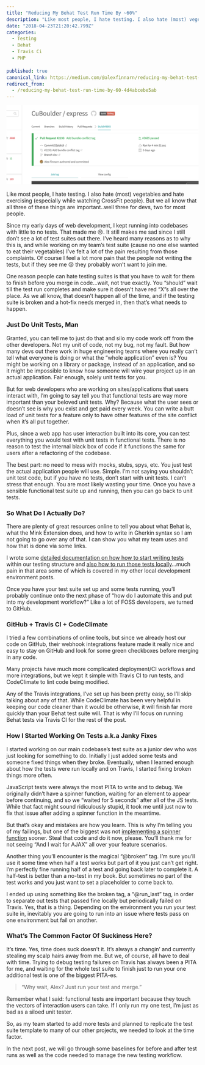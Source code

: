 ```yaml
---
title: "Reducing My Behat Test Run Time By ~60%"
description: "Like most people, I hate testing. I also hate (most) vegetables and hate exercising (especially while watching CrossFit people). But we all know that all three of these things are important..well…"
date: "2018-04-23T21:20:42.799Z"
categories: 
  - Testing
  - Behat
  - Travis Ci
  - PHP

published: true
canonical_link: https://medium.com/@alexfinnarn/reducing-my-behat-test-run-time-by-60-4d4abcebe5ab
redirect_from:
  - /reducing-my-behat-test-run-time-by-60-4d4abcebe5ab
---
```


![](./asset-1.png)

Like most people, I hate testing. I also hate (most) vegetables and hate exercising (especially while watching CrossFit people). But we all know that all three of these things are important..well three for devs, two for most people.

Since my early days of web development, I kept running into codebases with little to no tests. That made me 😢. It still makes me sad since I still don’t see a lot of test suites out there. I’ve heard many reasons as to why this is, and while working on my team’s test suite (cause no one else wanted to eat their vegetables) I’ve felt a lot of the pain resulting from those complaints. Of course I feel a lot more pain that the people not writing the tests, but if they see me 😢 they probably won’t want to join me.

One reason people can hate testing suites is that you have to wait for them to finish before you merge in code…wait, not true exactly. You “should” wait till the test run completes and make sure it doesn’t have red “X”s all over the place. As we all know, that doesn’t happen all of the time, and if the testing suite is broken and a hot-fix needs merged in, then that’s what needs to happen.

### Just Do Unit Tests, Man

Granted, you can tell me to just do that and silo my code work off from the other developers. Not my unit of code, not my bug, not my fault. But how many devs out there work in huge engineering teams where you really can’t tell what everyone is doing or what the “whole application” even is? You might be working on a library or package, instead of an application, and so it might be impossible to know how someone will wire your project up in an actual application. Fair enough, solely unit tests for you.

But for web developers who are working on sites/applications that users interact with, I’m going to say tell you that functional tests are way more important than your beloved unit tests. Why? Because what the user sees or doesn’t see is why you exist and get paid every week. You can write a butt load of unit tests for a feature only to have other features of the site conflict when it’s all put together.

Plus, since a web app has user interaction built into its core, you can test everything you would test with unit tests in functional tests. There is no reason to test the internal black box of code if it functions the same for users after a refactoring of the codebase.

The best part: no need to mess with mocks, stubs, spys, etc. You just test the actual application people will use. Simple. I’m not saying you shouldn’t unit test code, but if you have no tests, don’t start with unit tests. I can’t stress that enough. You are most likely wasting your time. Once you have a sensible functional test suite up and running, then you can go back to unit tests.

### So What Do I Actually Do?

There are plenty of great resources online to tell you about what Behat is, what the Mink Extension does, and how to write in Gherkin syntax so I am not going to go over any of that. I can show you what my team uses and how that is done via some links.

I wrote some [detailed documentation on how how to start writing tests](https://github.com/CuBoulder/express_documentation/blob/master/docs/behat.md) within our testing structure and [also how to run those tests locally](https://github.com/CuBoulder/express/tree/dev/tests/behat)…much pain in that area some of which is covered in my other local development environment posts.

Once you have your test suite set up and some tests running, you’ll probably continue onto the next phase of “how do I automate this and put into my development workflow?” Like a lot of FOSS developers, we turned to GitHub.

### GitHub + Travis CI + CodeClimate

I tried a few combinations of online tools, but since we already host our code on GitHub, their webhook integrations feature made it really nice and easy to stay on GitHub and look for some green checkboxes before merging in any code.

Many projects have much more complicated deployment/CI workflows and more integrations, but we kept it simple with Travis CI to run tests, and CodeClimate to lint code being modified.

Any of the Travis integrations, I’ve set up has been pretty easy, so I’ll skip talking about any of that. While CodeClimate has been very helpful in keeping our code cleaner than it would be otherwise, it will finish far more quickly than your Behat test suite will. That is why I’ll focus on running Behat tests via Travis CI for the rest of the post.

### How I Started Working On Tests a.k.a Janky Fixes

I started working on our main codebase’s test suite as a junior dev who was just looking for something to do. Initially I just added some tests and someone fixed things when they broke. Eventually, when I learned enough about how the tests were run locally and on Travis, I started fixing broken things more often.

JavaScript tests were always the most PITA to write and to debug. We originally didn’t have a spinner function, waiting for an element to appear before continuing, and so we “waited for 5 seconds” after all of the JS tests. While that fact might sound ridiculously stupid, it took me until just now to fix that issue after adding a spinner function in the meantime.

But that’s okay and mistakes are how you learn. This is why I’m telling you of my failings, but one of the biggest was not [implementing a spinner function](https://github.com/CuBoulder/express/blob/dev/tests/behat/features/bootstrap/FeatureContext.php#L218) sooner. Steal that code and do it now, please. You’ll thank me for not seeing “And I wait for AJAX” all over your feature scenarios.

Another thing you’ll encounter is the magical “@broken” tag. I’m sure you’ll use it some time when half a test works but part of it you just can’t get right. I’m perfectly fine running half of a test and going back later to complete it. A half-test is better than a no-test in my book. But sometimes no part of the test works and you just want to set a placeholder to come back to.

I ended up using something like the broken tag, a “@run\_last” tag, in order to separate out tests that passed fine locally but periodically failed on Travis. Yes, that is a thing. Depending on the environment you run your test suite in, inevitably you are going to run into an issue where tests pass on one environment but fail on another.

### What’s The Common Factor Of Suckiness Here?

It’s time. Yes, time does suck doesn’t it. It’s always a changin’ and currently stealing my scalp hairs away from me. But we, of course, all have to deal with time. Trying to debug testing failures on Travis has always been a PITA for me, and waiting for the whole test suite to finish just to run your one additional test is one of the biggest PITA-es.

> “Why wait, Alex? Just run your test and merge.”

Remember what I said: functional tests are important because they touch the vectors of interaction users can take. If I only run my one test, I’m just as bad as a siloed unit tester.

So, as my team started to add more tests and planned to replicate the test suite template to many of our other projects, we needed to look at the time factor.

In the next post, we will go through some baselines for before and after test runs as well as the code needed to manage the new testing workflow.
